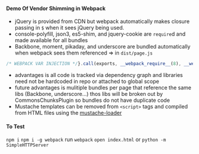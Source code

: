 #### Demo Of Vendor Shimming in Webpack

- jQuery is provided from CDN but webpack automatically makes closure passing in `$` when it sees jQuery being used.
- console-polyfill, json3, es5-shim, and jquery-cookie are `require`d and made available for all bundles 
- Backbone, moment, pikaday, and underscore are bundled automatically when webpack sees them referenced => in `dist/page.js`
```js
/* WEBPACK VAR INJECTION */}.call(exports, __webpack_require__(8), __webpack_require__(9), __webpack_require__(10), __webpack_require__(98), __webpack_require__(1)))
```
- advantages is all code is tracked via dependency graph and libraries need not be hardcoded in repo or attached to global scope
- future advantages is mulitiple bundles per page that reference the same libs (Backbone, underscore...) thos libs will be broken out by CommonsChunksPlugin so bundles do not have duplicate code
- Mustache templates can be removed from `<script>` tags and compiled from HTML files using the [mustache-loader](https://github.com/deepsweet/mustache-loader)

#### To Test
`npm i`
`npm i -g webpack`
run `webpack`
`open index.html` or `python -m SimpleHTTPServer`
